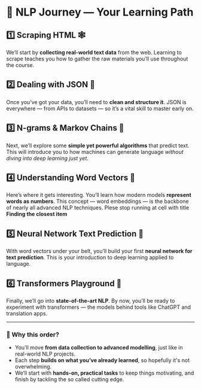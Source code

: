 # 🧠 NLP Journey — Your Learning Path

## 1️⃣ Scraping HTML 🕸️  
We’ll start by **collecting real-world text data** from the web. Learning to scrape teaches you how to gather the raw materials you’ll use throughout the course.

## 2️⃣ Dealing with JSON 📂  
Once you’ve got your data, you’ll need to **clean and structure it**. JSON is everywhere — from APIs to datasets — so it’s a vital skill to master early on.

## 3️⃣ N-grams & Markov Chains 🔄  
Next, we’ll explore some **simple yet powerful algorithms** that predict text. This will introduce you to how machines can generate language *without diving into deep learning just yet*.

## 4️⃣ Understanding Word Vectors 🧩  
Here’s where it gets interesting. You’ll learn how modern models **represent words as numbers**. This concept — word embeddings — is the backbone of nearly all advanced NLP techniques. Plese stop running at cell with title **Finding the closest item**


## 5️⃣ Neural Network Text Prediction 🤖  
With word vectors under your belt, you’ll build your first **neural network for text prediction**. This is your introduction to deep learning applied to language.

## 6️⃣ Transformers Playground 🚀  
Finally, we’ll go into **state-of-the-art NLP**. By now, you’ll be ready to experiment with transformers — the models behind tools like ChatGPT and translation apps.

---

### 📝 Why this order?

- You’ll move **from data collection to advanced modelling**, just like in real-world NLP projects.
- Each step **builds on what you’ve already learned**, so hopefully it's not overwhelming.
- We’ll start with **hands-on, practical tasks** to keep things motivating, and finish by tackling the so called cutting edge.

